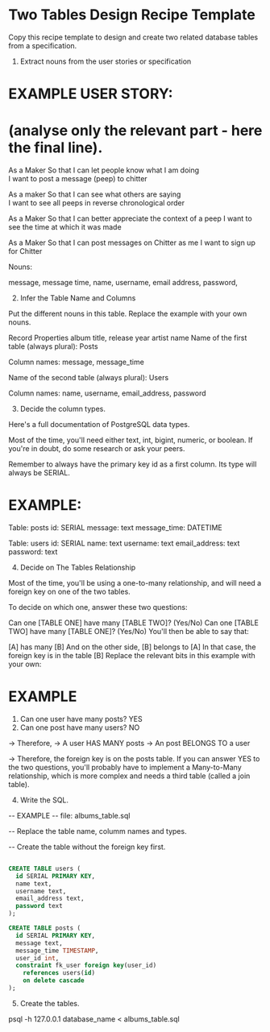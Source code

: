 # Two Tables Design Recipe Template

Copy this recipe template to design and create two related database tables from a specification.

1. Extract nouns from the user stories or specification

# EXAMPLE USER STORY:
# (analyse only the relevant part - here the final line).

As a Maker
So that I can let people know what I am doing  
I want to post a message (peep) to chitter

As a maker
So that I can see what others are saying  
I want to see all peeps in reverse chronological order

As a Maker
So that I can better appreciate the context of a peep
I want to see the time at which it was made

As a Maker
So that I can post messages on Chitter as me
I want to sign up for Chitter


Nouns:

message, message time, name, username, email address, password, 


2. Infer the Table Name and Columns

Put the different nouns in this table. Replace the example with your own nouns.

Record	Properties
album	title, release year
artist	name
Name of the first table (always plural): Posts

Column names: message, message_time

Name of the second table (always plural): Users

Column names: name, username, email_address, password

3. Decide the column types.

Here's a full documentation of PostgreSQL data types.

Most of the time, you'll need either text, int, bigint, numeric, or boolean. If you're in doubt, do some research or ask your peers.

Remember to always have the primary key id as a first column. Its type will always be SERIAL.

# EXAMPLE:

Table: posts
id: SERIAL
message: text
message_time: DATETIME

Table: users
id: SERIAL
name: text
username: text
email_address: text
password: text

4. Decide on The Tables Relationship

Most of the time, you'll be using a one-to-many relationship, and will need a foreign key on one of the two tables.

To decide on which one, answer these two questions:

Can one [TABLE ONE] have many [TABLE TWO]? (Yes/No)
Can one [TABLE TWO] have many [TABLE ONE]? (Yes/No)
You'll then be able to say that:

[A] has many [B]
And on the other side, [B] belongs to [A]
In that case, the foreign key is in the table [B]
Replace the relevant bits in this example with your own:

# EXAMPLE

1. Can one user have many posts? YES
2. Can one post have many users? NO

-> Therefore,
-> A user HAS MANY posts
-> An post BELONGS TO a user

-> Therefore, the foreign key is on the posts table.
If you can answer YES to the two questions, you'll probably have to implement a Many-to-Many relationship, which is more complex and needs a third table (called a join table).

4. Write the SQL.

-- EXAMPLE
-- file: albums_table.sql

-- Replace the table name, columm names and types.

-- Create the table without the foreign key first.

```sql

CREATE TABLE users (
  id SERIAL PRIMARY KEY,
  name text,
  username text,
  email_address text,
  password text
);

CREATE TABLE posts (
  id SERIAL PRIMARY KEY,
  message text,
  message_time TIMESTAMP,
  user_id int,
  constraint fk_user foreign key(user_id)
    references users(id)
    on delete cascade
);

```

5. Create the tables.

psql -h 127.0.0.1 database_name < albums_table.sql